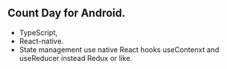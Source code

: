 ## Count Day for Android.

- TypeScript, 
- React-native. 
- State management use native React hooks useContenxt and useReducer instead Redux or like.
